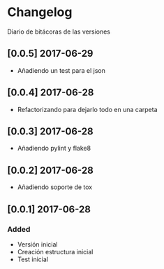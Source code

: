 # Changelog

Diario de bitácoras de las versiones


## [0.0.5] 2017-06-29
 - Añadiendo un test para el json

## [0.0.4] 2017-06-28
 - Refactorizando para dejarlo todo en una carpeta

## [0.0.3] 2017-06-28
 - Añadiendo pylint y flake8
 
## [0.0.2] 2017-06-28
 - Añadiendo soporte de tox

## [0.0.1] 2017-06-28
### Added
 - Versión inicial
 - Creación estructura inicial
 - Test inicial
